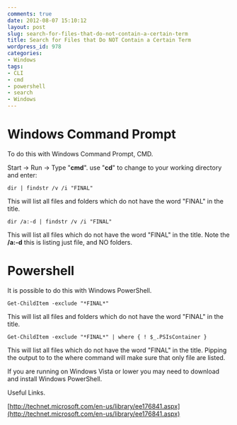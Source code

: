 ```yaml
---
comments: true
date: 2012-08-07 15:10:12
layout: post
slug: search-for-files-that-do-not-contain-a-certain-term
title: Search for Files that Do NOT Contain a Certain Term
wordpress_id: 978
categories:
- Windows
tags:
- CLI
- cmd
- powershell
- search
- Windows
---
```


# Windows Command Prompt


To do this with Windows Command Prompt, CMD.

Start -> Run -> Type "**cmd**". use "**cd**" to change to your working directory and enter:

    
    dir | findstr /v /i "FINAL"


This will list all files and folders which do not have the word "FINAL" in the title.

    
    dir /a:-d | findstr /v /i "FINAL"


This will list all files which do not have the word "FINAL" in the title. Note the **/a:-d** this is listing just file, and NO folders.


# Powershell


It is possible to do this with Windows PowerShell.

    
    Get-ChildItem -exclude "*FINAL*"


This will list all files and folders which do not have the word "FINAL" in the title.

    
    Get-ChildItem -exclude "*FINAL*" | where { ! $_.PSIsContainer }


This will list all files which do not have the word "FINAL" in the title. Pipping the output to to the where command will make sure that only file are listed.

If you are running on Windows Vista or lower you may need to download and install Windows PowerShell.

Useful Links.

[http://technet.microsoft.com/en-us/library/ee176841.aspx](http://technet.microsoft.com/en-us/library/ee176841.aspx)
